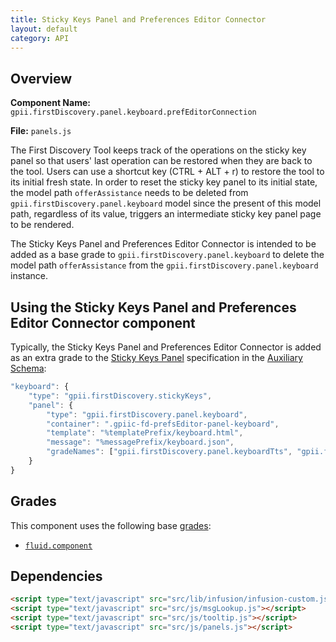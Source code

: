 ```yaml
---
title: Sticky Keys Panel and Preferences Editor Connector
layout: default
category: API
---
```


## Overview

**Component Name:** `gpii.firstDiscovery.panel.keyboard.prefEditorConnection`

**File:** `panels.js`

The First Discovery Tool keeps track of the operations on the sticky key panel so that users' last operation can be restored when they are back to the tool. Users can use a shortcut key (CTRL + ALT + r) to restore the tool to its initial fresh state. In order to reset the sticky key panel to its initial state, the model path `offerAssistance` needs to be deleted from `gpii.firstDiscovery.panel.keyboard` model since the present of this model path, regardless of its value, triggers an intermediate sticky key panel page to be rendered.

The Sticky Keys Panel and Preferences Editor Connector is intended to be added as a base grade to `gpii.firstDiscovery.panel.keyboard` to delete the model path `offerAssistance` from the `gpii.firstDiscovery.panel.keyboard` instance.

## Using the Sticky Keys Panel and Preferences Editor Connector component

Typically, the Sticky Keys Panel and Preferences Editor Connector is added as an extra grade to the [Sticky Keys Panel](keyboard.md) specification in the [Auxiliary Schema](http://docs.fluidproject.org/infusion/development/AuxiliarySchemaForPreferencesFramework.html):

```javascript
"keyboard": {
    "type": "gpii.firstDiscovery.stickyKeys",
    "panel": {
        "type": "gpii.firstDiscovery.panel.keyboard",
        "container": ".gpiic-fd-prefsEditor-panel-keyboard",
        "template": "%templatePrefix/keyboard.html",
        "message": "%messagePrefix/keyboard.json",
        "gradeNames": ["gpii.firstDiscovery.panel.keyboardTts", "gpii.firstDiscovery.panel.keyboard.prefEditorConnection"]
    }
}
```

## Grades

This component uses the following base
[grades](http://docs.fluidproject.org/infusion/development/ComponentGrades.html):

* [`fluid.component`](http://docs.fluidproject.org/infusion/development/ComponentGrades.html)

## Dependencies

```html
<script type="text/javascript" src="src/lib/infusion/infusion-custom.js"></script>
<script type="text/javascript" src="src/js/msgLookup.js"></script>
<script type="text/javascript" src="src/js/tooltip.js"></script>
<script type="text/javascript" src="src/js/panels.js"></script>
```

